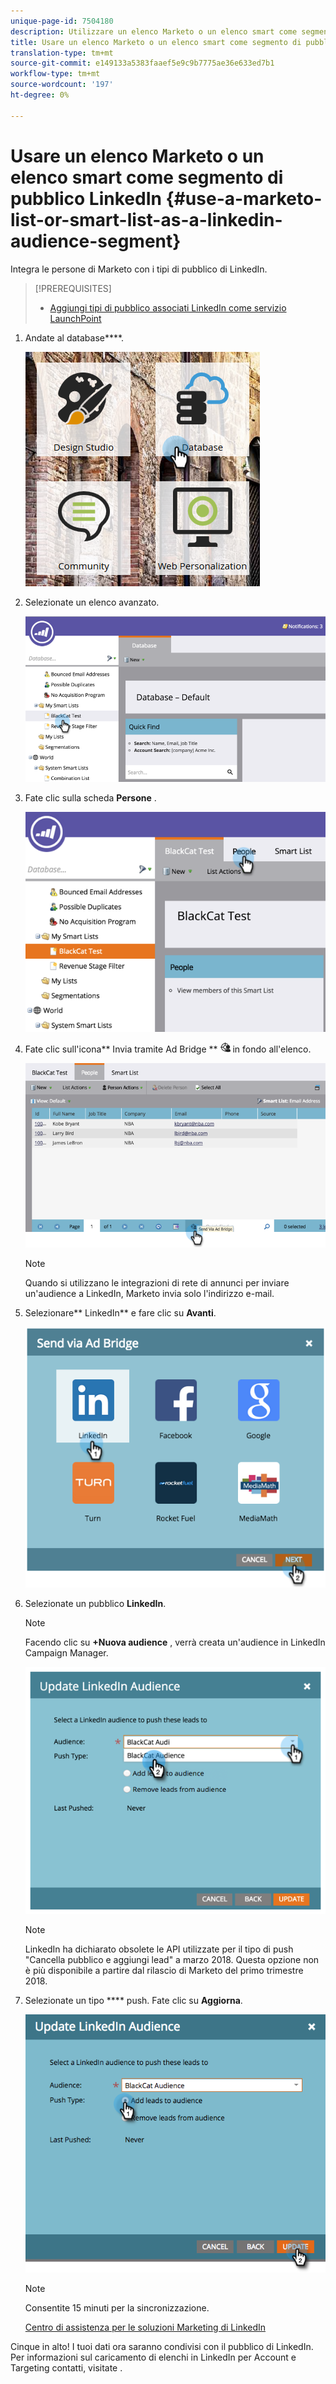 ```yaml
---
unique-page-id: 7504180
description: Utilizzare un elenco Marketo o un elenco smart come segmento di pubblico LinkedIn - Documenti Marketo - Documentazione del prodotto
title: Usare un elenco Marketo o un elenco smart come segmento di pubblico LinkedIn
translation-type: tm+mt
source-git-commit: e149133a5383faaef5e9c9b7775ae36e633ed7b1
workflow-type: tm+mt
source-wordcount: '197'
ht-degree: 0%

---
```



# Usare un elenco Marketo o un elenco smart come segmento di pubblico LinkedIn {#use-a-marketo-list-or-smart-list-as-a-linkedin-audience-segment}

Integra le persone di Marketo con i tipi di pubblico di LinkedIn.

>[!PREREQUISITES]
>
>* [Aggiungi tipi di pubblico associati LinkedIn come servizio LaunchPoint](../../../../product-docs/demand-generation/ad-network-integrations/add-linkedin-matched-audiences-as-a-launchpoint-service.md)

>



1. Andate al database****.

   ![](assets/db.png)

1. Selezionate un elenco avanzato.

   ![](assets/two.png)

1. Fate clic sulla scheda **Persone** .

   ![](assets/three-1.png)

1. Fate clic sull&#39;icona** Invia tramite Ad Bridge ** ![—](assets/image2015-4-20-18-3a18-3a41.png) in fondo all&#39;elenco.

   ![](assets/four-1.png)

   >[!NOTE]
   >
   >Quando si utilizzano le integrazioni di rete di annunci per inviare un&#39;audience a LinkedIn, Marketo invia solo l&#39;indirizzo e-mail.

1. Selezionare** LinkedIn** e fare clic su **Avanti**.

   ![](assets/image2015-4-20-18-3a7-3a19.png)

1. Selezionate un pubblico **LinkedIn**.

   >[!NOTE]
   >
   >Facendo clic su **+Nuova audience** , verrà creata un&#39;audience in LinkedIn Campaign Manager.

   ![](assets/6.png)

   >[!NOTE]
   >
   >LinkedIn ha dichiarato obsolete le API utilizzate per il tipo di push &quot;Cancella pubblico e aggiungi lead&quot; a marzo 2018. Questa opzione non è più disponibile a partire dal rilascio di Marketo del primo trimestre 2018.

1. Selezionate un tipo **** push. Fate clic su **Aggiorna**.

   ![](assets/7.png)

   >[!NOTE]
   >
   >Consentite 15 minuti per la sincronizzazione.

   [Centro di assistenza per le soluzioni Marketing di LinkedIn](https://www.linkedin.com/help/lms/answer/73938?query=ad%20segment)

Cinque in alto! I tuoi dati ora saranno condivisi con il pubblico di LinkedIn. Per informazioni sul caricamento di elenchi in LinkedIn per Account e Targeting contatti, visitate .